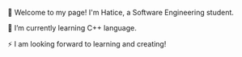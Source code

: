 
👋 Welcome to my page! I'm Hatice, a Software Engineering student.

🌱 I’m currently learning C++ language.

⚡ I am looking forward to learning and creating!


<!---
HBircan/HBircan is a😄 ✨ special ✨ repository because its `README.md` (this file) appears on your GitHub profile.
You can click the Preview link to take a look at your changes.
- 👋 Hi, I’m @HBircan
- 👀 I’m interested in ...
- 🌱 I’m currently learning ...
- 💞️ I’m looking to collaborate on ...
- 📫 How to reach me ...
- 😄 Pronouns: ...
- ⚡ Fun fact: ...
--->
